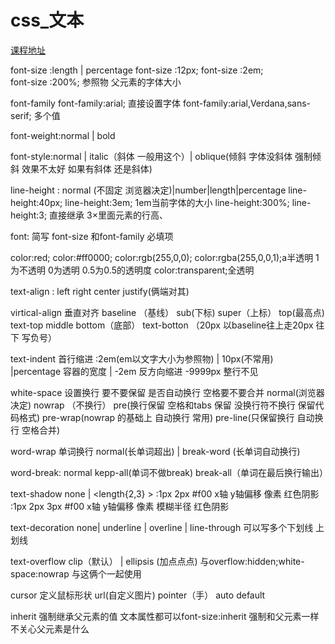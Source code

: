 # css_文本

[课程地址](http://mooc.study.163.com/learn/NEU-1000054000?tid=2001251001#/learn/content?type=detail&id=2001491007)

font-size :length | percentage
font-size :12px;
font-size :2em;  
font-size :200%; 参照物 父元素的字体大小

font-family 
font-family:arial; 直接设置字体 font-family:arial,Verdana,sans-serif; 多个值

font-weight:normal | bold 

font-style:normal | italic（斜体 一般用这个）| oblique(倾斜 字体没斜体 强制倾斜 效果不太好 如果有斜体 还是斜体)

line-height : normal (不固定 浏览器决定)|number|length|percentage
line-height:40px;
line-height:3em; 1em当前字体的大小
line-height:300%;
line-height:3; 直接继承 3×里面元素的行高、

font: 简写 font-size 和font-family 必填项

color:red;
color:#ff0000;
color:rgb(255,0,0);
color:rgba(255,0,0,1);a半透明 1为不透明 0为透明 0.5为0.5的透明度
color:transparent;全透明

text-align : left right center justify(俩端对其) 

virtical-align 垂直对齐 baseline （基线）  sub(下标) super（上标） top(最高点) text-top middle bottom（底部） text-botton <percentage> <length>（20px 以baseline往上走20px 往下 写负号）

text-indent 首行缩进  :2em(em以文字大小为参照物) | 10px(不常用) |percentage 容器的宽度 | 
-2em 反方向缩进  -9999px 整行不见

white-space 设置换行 要不要保留 是否自动换行 空格要不要合并
normal(浏览器决定)  nowrap （不换行） pre(换行保留 空格和tabs 保留 没换行符不换行 保留代码格式)
pre-wrap(nowrap 的基础上 自动换行 常用) pre-line(只保留换行 自动换行 空格合并)


word-wrap 单词换行 normal(长单词超出) | break-word (长单词自动换行) 

word-break:  normal  kepp-all(单词不做break)  break-all（单词在最后换行输出）

text-shadow none | <length{2,3}  <color>> 
:1px 2px #f00  x轴 y轴偏移 像素 红色阴影
:1px 2px 3px #f00  x轴 y轴偏移 像素 模糊半径  红色阴影

text-decoration  none| underline | overline | line-through  可以写多个下划线 上划线 

text-overflow clip（默认） | ellipsis (加点点点) 与overflow:hidden;white-space:nowrap 与这俩个一起使用 

cursor 定义鼠标形状 url(自定义图片) pointer（手） auto default


inherit 强制继承父元素的值     文本属性都可以font-size:inherit 强制和父元素一样 不关心父元素是什么




